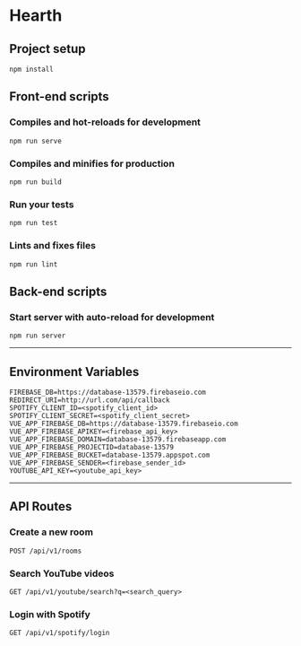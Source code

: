 # Hearth

## Project setup
```
npm install
```
## Front-end scripts

### Compiles and hot-reloads for development
```
npm run serve
```

### Compiles and minifies for production
```
npm run build
```

### Run your tests
```
npm run test
```

### Lints and fixes files
```
npm run lint
```

## Back-end scripts

### Start server with auto-reload for development
```
npm run server
```

---
## Environment Variables

```
FIREBASE_DB=https://database-13579.firebaseio.com
REDIRECT_URI=http://url.com/api/callback
SPOTIFY_CLIENT_ID=<spotify_client_id>
SPOTIFY_CLIENT_SECRET=<spotify_client_secret>
VUE_APP_FIREBASE_DB=https://database-13579.firebaseio.com
VUE_APP_FIREBASE_APIKEY=<firebase_api_key>
VUE_APP_FIREBASE_DOMAIN=database-13579.firebaseapp.com
VUE_APP_FIREBASE_PROJECTID=database-13579
VUE_APP_FIREBASE_BUCKET=database-13579.appspot.com
VUE_APP_FIREBASE_SENDER=<firebase_sender_id>
YOUTUBE_API_KEY=<youtube_api_key>
```

---
## API Routes

### Create a new room
```
POST /api/v1/rooms
```

### Search YouTube videos
```
GET /api/v1/youtube/search?q=<search_query>
```

### Login with Spotify
```
GET /api/v1/spotify/login
```
